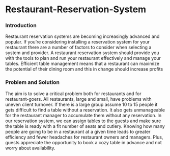 # Restaurant-Reservation-System

###  Introduction

Restaurant reservation systems are becoming increasingly advanced and popular. If you’re
considering installing a reservation system for your restaurant there are a number of factors to
consider when selecting a system and provider.
A restaurant reservation system should provide you with the tools to plan and run your restaurant
effectively and manage your tables. Efficient table management means that a restaurant can maximize
the potential of their dining room and this in change should increase profits

### Problem and Solution

The aim is to solve a critical problem both for restaurants and for restaurant-goers.
All restaurants, large and small, have problems with uneven client turnover. If there is a large
group assume 10 to 15 people it gets difficult to find a table without a reservation. It also gets
unmanageable for the restaurant manager to accumulate them without any reservation. In our
reservation system, we can assign tables to the guests and make sure the table is ready with a
fit number of seats and cutlery.
Knowing how many people are going to be in a restaurant at a given time leads to greater
efficiency and fewer headaches for restaurant owners and managers. Plus, guests appreciate
the opportunity to book a cozy table in advance and not worry about availability.
